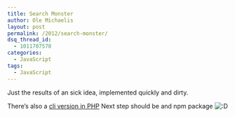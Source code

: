 ```yaml
---
title: Search Monster
author: Ole Michaelis
layout: post
permalink: /2012/search-monster/
dsq_thread_id:
  - 1011707578
categories:
  - JavaScript
tags:
  - JavaScript
---
```


Just the results of an sick idea, implemented quickly and dirty.


There’s also a [cli version in PHP][1]
Next step should be and npm package ![:D][2]

 [1]: http://www.youtube.com/watch?v=UAIaJPkSuUw&feature=youtu.be
 [2]: http://blog.codestars.eu/wp-includes/images/smilies/icon_biggrin.gif

